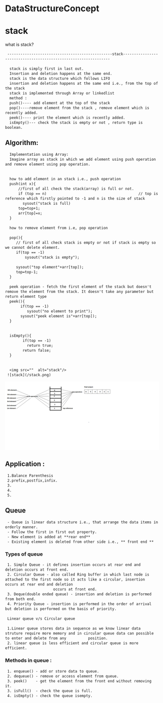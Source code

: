 # DataStructureConcept

# stack 
what is stack?

     ------------------------------------------------stack----------------------------------------------------------------
     
      stack is simply first in last out.
      Insertion and deletion happens at the same end.
      stack is the data structure which follows LIFO 
      insertion and deletion happens at the same end i.e., from the top of the stack
      stack is implemented through Array or linkedlist
      method :
      push()---- add element at the top of the stack
      pop()----remove element from the stack , remove element which is recently added.
      peek()---- print the element which is recently added.
      isEmpty()--- check the stack is empty or not , return type is boolean.
      
      
 ## Algorithm:
      
      Implementation using Array:
      Imagine array as stack in which we add element using push operation and remove element using pop operation.
      
      
      how to add element in an stack i.e., push operation
      push(int x){
          //first of all check the stack(array) is full or not.
          if (top == n)                                          // top is reference which firstly pointed to -1 and n is the size of stack 
            sysout("stack is full)
          top=top+1;
          arr[top]=x;
      }
      
      how to remove element from i.e, pop operation 
      
      pop(){
         // first of all check stack is empty or not if stack is empty so we cannot delete element.
         if(top == -1)
             sysout("stack is empty");
          
         sysout("top element"+arr[top]);
         top=top-1;
      }
      
      peek operation - fetch the first element of the stack but doesn't remove the element from the stack. It doesn't take any parameter but return element type  
      peek(){
           if(top == -1)
              sysout("no element to print");
           sysout("peek element is"+arr[top]);
      }
      
      
      isEmpty(){
            if(top == -1)
              return true;
            return false;
      }
      
      
      <img src=""  alt="stack"/>
     ![stack](/stack.png)
     
   ![stack](https://github.com/MangeshAru/DataStructureConcept/blob/main/stack.png)
     
   ## Application :
     1.Balance Parenthesis
     2.prefix,postfix,infix. 
     3.
     4.
     5.
     
      
  ## Queue
     - Queue is linear data structure i.e., that arrange the data items in orderly manner.
     - Follow the first in first out property.
     - New element is added at **rear end**
     - Existing element is deleted from other side i.e., ** front end **
     
  ### Types of queue 
     1. Simple Queue - it defines insertion occurs at rear end and deletion occurs at front end.
     2. Circular Queue - also called Ring buffer in which last node is attached to the first node so it acts like a circular, insertion occurs at rear end and deletion
                          occurs at front end.
     3. Deque(double ended queue) - insertion and deletion is performed from both end.
     4. Priority Queue - insertion is performed in the order of arrival but deletion is performed on the basis of priority.
     
     Linear queue v/s Circular queue
     
     1.Linear queue stores data in sequence as we know linear data struture require more memory and in circular queue data can possible to enter and delete from any          position.
     2. linear queue is less efficient and circular queue is more efficient.
     
  ### Methods in queue :
     
     1. enqueue() - add or store data to queue. 
     2. dequeue() - remove or access element from queue.
     3. peek()    - get the element from the front end without removing it.
     3. isFull()  - check the queue is full.
     4. isEmpty() - check the queue isempty.
     
     
     
     
